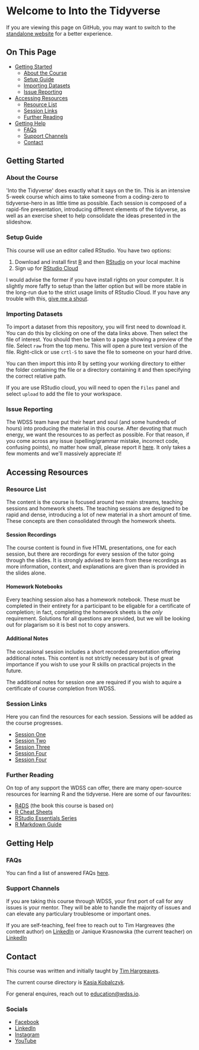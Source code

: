 # Welcome to Into the Tidyverse

If you are viewing this page on GitHub, you may want to switch to the [standalone website](https://education.wdss.io/into-the-tidyverse) for a better experience.

## On This Page

- [Getting Started](#getting-started)
  - [About the Course](#about-the-course)
  - [Setup Guide](#setup-guide)
  - [Importing Datasets](#importing-datasets)
  - [Issue Reporting](#issue-reporting)
- [Accessing Resources](#accessing-resources)
  - [Resource List](#resource-list)
  - [Session Links](#session-links)
  - [Further Reading](#further-readinng)
- [Getting Help](#getting-help)
  - [FAQs](#faqs)
  - [Support Channels](#support-channels)
  - [Contact](#contact)

## Getting Started

### About the Course

'Into the Tidyverse' does exactly what it says on the tin. This is an intensive 5-week course which aims to take someone from a coding-zero to tidyverse-hero in as little time as possible. Each session is composed of a rapid-fire presentation, introducing different elements of the tidyverse, as well as an exercise sheet to help consolidate the ideas presented in the slideshow.

### Setup Guide

This course will use an editor called RStudio. You have two options:

1. Download and install first [R](https://www.r-project.org/) and then [RStudio](https://rstudio.com/) on your local machine
2. Sign up for [RStudio Cloud](https://rstudio.cloud/)

I would advise the former if you have install rights on your computer. It is slightly more faffy to setup than the latter option but will be more stable in the long-run due to the strict usage limits of RStudio Cloud. If you have any trouble with this, [give me a shout](#getting-help).

### Importing Datasets

To import a dataset from this repository, you will first need to download it. You can do this by clicking on one of the data links above. Then select the file of interest. You should then be taken to a page showing a preview of the file. Select `raw` from the top menu. This will open a pure text version of the file. Right-click or use `crtl-S` to save the file to someone on your hard drive.

You can then import this into R by setting your working directory to either the folder containing the file or a directory containing it and then specifying the correct relative path. 

If you are use RStudio cloud, you will need to open the `Files` panel and select `upload` to add the file to your workspace.

### Issue Reporting

The WDSS team have put their heart and soul (and some hundreds of hours) into producing the material in this course. After devoting that much energy, we want the resources to as perfect as possible. For that reason, if you come across any issue (spelling/grammar mistake, incorrect code, confusing points), no matter how small, please report it [here](https://github.com/warwickdatasciencesociety/into-the-tidyverse/issues). It only takes a few moments and we'll massively appreciate it!

## Accessing Resources

### Resource List

The content is the course is focused around two main streams, teaching sessions and homework sheets. The teaching sessions are designed to be rapid and dense, introducing a lot of new material in a short amount of time. These concepts are then consolidated through the homework sheets.

#### Session Recordings

The course content is found in five HTML presentations, one for each session, but there are recordings for every session of the tutor going through the slides. It is strongly advised to learn from these recordings as more information, context, and explanations are given than is provided in the slides alone.

#### Homework Notebooks

Every teaching session also has a homework notebook. These must be completed in their entirety for a participant to be eligable for a certificate of completion; in fact, completing the homework sheets is the _only_ requirement. Solutions for all questions are provided, but we will be looking out for plagarism so it is best not to copy answers.

#### Additional Notes

The occasional session includes a short recorded presentation offering additional notes. This content is not strictly necessary but is of great importance if you wish to use your R skills on practical projects in the future. 

The additional notes for session one are required if you wish to aquire a certificate of course completion from WDSS.

### Session Links

Here you can find the resources for each session. Sessions will be added as the course progresses.

* [Session One](session-one)
* [Session Two](session-two)
* [Session Three](session-three)
* [Session Four](session-four)
* [Session Four](session-five)

### Further Reading

On top of any support the WDSS can offer, there are many open-source resources for learning R and the tidyverse. Here are some of our favourites:

* [R4DS](https://r4ds.had.co.nz/) (the book this course is based on)
* [R Cheat Sheets](https://rstudio.com/resources/cheatsheets/)
* [RStudio Essentials Series](https://rstudio.com/resources/webinars/)
* [R Markdown Guide](https://bookdown.org/yihui/rmarkdown/)

## Getting Help

### FAQs

You can find a list of answered FAQs [here](faqs/).

### Support Channels

If you are taking this course through WDSS, your first port of call for any issues is your mentor. They will be able to handle the majority of issues and can elevate any particulary troublesome or important ones.

If you are self-teaching, feel free to reach out to Tim Hargreaves (the content author) on [LinkedIn](https://www.linkedin.com/in/tim-hargreaves/) or Janique Krasnowska (the current teacher) on [LinkedIn](https://www.linkedin.com/in/janique-krasnowska/)

## Contact

This course was written and initially taught by [Tim Hargreaves](https://www.linkedin.com/in/tim-hargreaves/). 

The current course directory is [Kasia Kobalczyk](https://www.linkedin.com/in/katarzyna-kobalczyk/). 

For general enquires, reach out to education@wdss.io.

### Socials

* [Facebook](https://rebrand.ly/wdss-facebook)
* [LinkedIn](https://rebrand.ly/wdss-linkedin)
* [Instagram](https://rebrand.ly/wdss-instagram)
* [YouTube](https://rebrand.ly/wdss-youtube)

